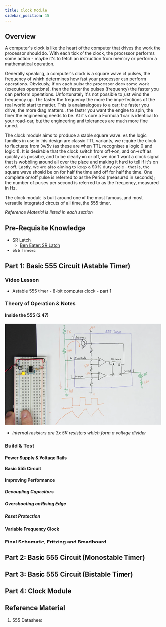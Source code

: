 ```yaml
---
title: Clock Module
sidebar_position: 15
---
```


## Overview
A computer's clock is like the heart of the computer that drives the work the processor should do. With each tick of the clock, the processor performs some action - maybe it's to fetch an instruction from memory or perform a mathematical operation.  

Generally speaking, a computer's clock is a square wave of pulses, the frequency of which determines how fast your processor can perform operations. Obviously, if on each pulse the processor does some work (executes operations), then the faster the pulses (frequency) the faster you can perform operations. Unfortunately it's not possible to just wind the frequency up. The faster the frequency the more the imperfections of the real world start to matter. This is analanalogous to a car; the faster you drive, the more drag matters.. the faster you want the engine to spin, the finer the engineering needs to be. At it's core a Formula 1 car is identical to your road-car, but the engineering and tolerances are much more fine tuned. 

The clock module aims to produce a stable square wave. As the logic families in use in this design are classic TTL variants, we require the clock to fluctuate from 0v/5v (as these are when TTL recognises a logic 0 and logic 1). It is desirable that the clock switch from off->on, and on->off as quickly as possible, and to be clearly on or off, we don't want a clock signal that is wobbling around all over the place and making it hard to tell if it's on or off. Lastly, we are also aiming to keep a 50% duty cycle - that is, the square wave should be on for half the time and off for half the time. One complete on/off pulse is referred to as the Period (measured in seconds); the number of pulses per second is referred to as the frequency, measured in Hz.

The clock module is built around one of the most famous, and most versatile integrated circuts of all time, the 555 timer. 

_Reference Material is listed in each section_

## Pre-Requisite Knowledge
- SR Latch
  - [Ben Eater: SR Latch](https://www.youtube.com/watch?v=KM0DdEaY5sY)
- 555 Timers 

## Part 1: Basic 555 Circuit (Astable Timer)
### Video Lesson
- [Astable 555 timer - 8-bit computer clock - part 1](https://youtu.be/kRlSFm519Bo)
### Theory of Operation & Notes
#### Inside the 555 (2:47)
![](clock_module_1_1.png)
- _internal resistors are 3x 5K resistors which form a voltage divider_
### Build & Test
#### Power Supply & Voltage Rails
#### Basic 555 Circuit
#### Improving Performance
##### Decoupling Capacitors
##### Overshooting on Rising Edge
##### Reset Protection
#### Variable Frequency Clock
### Final Schematic, Fritzing and Breadboard

## Part 2: Basic 555 Circuit (Monostable Timer)

## Part 3: Basic 555 Circuit (Bistable Timer)

## Part 4: Clock Module

## Reference Material 
1. 555 Datasheet  